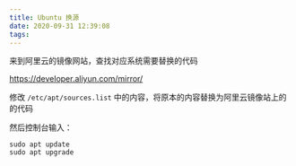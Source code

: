 ```yaml
---
title: Ubuntu 换源
date: 2020-09-31 12:39:08
tags:
---
```


来到阿里云的镜像网站，查找对应系统需要替换的代码

https://developer.aliyun.com/mirror/

修改 `/etc/apt/sources.list` 中的内容，将原本的内容替换为阿里云镜像站上的的代码

然后控制台输入：

```shell
sudo apt update
sudo apt upgrade
```